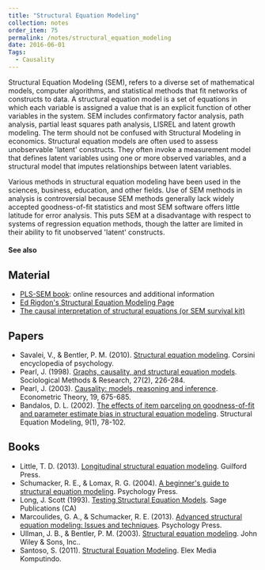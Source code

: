 ```yaml
---
title: "Structural Equation Modeling"
collection: notes
order_item: 75
permalink: /notes/structural_equation_modeling
date: 2016-06-01
Tags:
  - Causality
---
```


Structural Equation Modeling (SEM), refers to a diverse set of mathematical models, computer algorithms, and statistical methods that fit networks of constructs to data. A structural equation model is a set of equations in which each variable is assigned a value that is an explicit function of other variables in the system. SEM includes confirmatory factor analysis, path analysis, partial least squares path analysis, LISREL and latent growth modeling. The term should not be confused with Structural Modeling in economics. Structural equation models are often used to assess unobservable 'latent' constructs. They often invoke a measurement model that defines latent variables using one or more observed variables, and a structural model that imputes relationships between latent variables.

Various methods in structural equation modeling have been used in the sciences, business, education, and other fields. Use of SEM methods in analysis is controversial because SEM methods generally lack widely accepted goodness-of-fit statistics and most SEM software offers little latitude for error analysis. This puts SEM at a disadvantage with respect to systems of regression equation methods, though the latter are limited in their ability to fit unobserved 'latent' constructs.


#### See also



## Material
* [PLS-SEM book](http://www.pls-sem.com//): online resources and additional information
* [Ed Rigdon's Structural Equation Modeling Page](http://www2.gsu.edu/~mkteer/)
* [The causal interpretation of structural equations (or SEM survival kit)](http://bayes.cs.ucla.edu/BOOK-2K/jw.html)


## Papers
* Savalei, V., & Bentler, P. M. (2010). [Structural equation modeling](https://www.researchgate.net/profile/Victoria_Savalei/publication/228007681_Structural_Equation_Modeling/links/0c9605345b24073c9e000000.pdf). Corsini encyclopedia of psychology.
* Pearl, J. (1998). [Graphs, causality, and structural equation models](ftp://magix.ucla.edu/pub/stat_ser/r253-reprint.pdf). Sociological Methods & Research, 27(2), 226-284.
* Pearl, J. (2003). [Causality: models, reasoning and inference](http://bayes.cs.ucla.edu/BOOK-2K/neuberg-review.pdf). Econometric Theory, 19, 675-685.
* Bandalos, D. L. (2002). [The effects of item parceling on goodness-of-fit and parameter estimate bias in structural equation modeling](http://digitalcommons.unl.edu/cgi/viewcontent.cgi?article=1066&context=edpsychpapers). Structural Equation Modeling, 9(1), 78-102.


## Books
* Little, T. D. (2013). [Longitudinal structural equation modeling](https://www.goodreads.com/book/show/16100774-longitudinal-structural-equation-modeling). Guilford Press.
* Schumacker, R. E., & Lomax, R. G. (2004). [A beginner's guide to structural equation modeling](https://www.goodreads.com/book/show/7628578-a-beginner-s-guide-to-structural-equation-modeling). Psychology Press.
* Long, J. Scott (1993). [Testing Structural Equation Models](https://www.goodreads.com/book/show/875466.Testing_Structural_Equation_Models). Sage Publications (CA)
* Marcoulides, G. A., & Schumacker, R. E. (2013). [Advanced structural equation modeling: Issues and techniques](https://www.goodreads.com/book/show/3216895-advanced-structural-equation-model). Psychology Press.
* Ullman, J. B., & Bentler, P. M. (2003). [Structural equation modeling](). John Wiley & Sons, Inc..
* Santoso, S. (2011). [Structural Equation Modeling](). Elex Media Komputindo.


